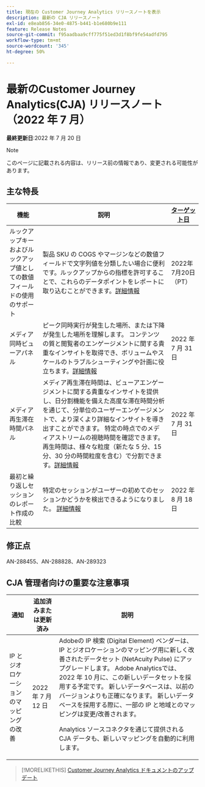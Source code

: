 ```yaml
---
title: 現在の Customer Journey Analytics リリースノートを表示
description: 最新の CJA リリースノート
exl-id: e8eab856-34e0-4875-b441-b1e680b9e111
feature: Release Notes
source-git-commit: f95aadbaa9cff775f51ed3d1f8bf9fe54adfd795
workflow-type: tm+mt
source-wordcount: '345'
ht-degree: 50%

---
```


# 最新のCustomer Journey Analytics(CJA) リリースノート（2022 年 7 月）

**最終更新日**:2022 年 7 月 20 日

>[!NOTE]
>
>このページに記載される内容は、リリース前の情報であり、変更される可能性があります。

## 主な特長

| 機能 | 説明 | [ターゲット日](/help/release-notes/releases.md) |
| ----------- | ---------- | ----- |
| ルックアップキーおよびルックアップ値としての数値フィールドの使用のサポート | 製品 SKU の COGS やマージンなどの数値フィールドで文字列値を分類したい場合に便利です。ルックアップからの指標を許可することで、これらのデータポイントをレポートに取り込むことができます。[詳細情報](https://experienceleague.adobe.com/docs/analytics-platform/using/cja-connections/create-connection.html?lang=ja#numeric) | 2022年7月20日（PT） |
| メディア同時ビューアパネル | ピーク同時実行が発生した場所、または下降が発生した場所を理解します。 コンテンツの質と閲覧者のエンゲージメントに関する貴重なインサイトを取得でき、ボリュームやスケールのトラブルシューティングや計画に役立ちます。[詳細情報](https://experienceleague.adobe.com/docs/analytics-platform/using/cja-workspace/panels/media-concurrent-viewers.html) | 2022 年 7 月 31 日 |
| メディア再生滞在時間パネル | メディア再生滞在時間は、ビューアエンゲージメントに関する貴重なインサイトを提供し、日分割機能を備えた高度な滞在時間分析を通じて、分単位のユーザーエンゲージメントで、より深くより詳細なインサイトを導き出すことができます。 特定の時点でのメディアストリームの視聴時間を確認できます。再生時間は、様々な粒度（新たな 5 分、15 分、30 分の時間粒度を含む）で分割できます。[詳細情報](https://experienceleague.adobe.com/docs/analytics-platform/using/cja-workspace/panels/media-playback-timespent/media-playback-time-spent.html) | 2022 年 7 月 31 日 |
| 最初と繰り返しセッションのレポート作成の比較 | 特定のセッションがユーザーの初めてのセッションかどうかを検出できるようになりました。 [詳細情報](https://experienceleague.adobe.com/docs/analytics-platform/using/cja-dataviews/data-views-usecases.html?lang=en#new-repeat) | 2022 年 8 月 18 日 |


## 修正点

AN-288455、AN-288828、AN-289323

## CJA 管理者向けの重要な注意事項

| 通知 | 追加済みまたは更新済み | 説明 |
| --- | --- | --- |
| IP とジオロケーションのマッピングの改善 | 2022 年 7 月 12 日 | Adobeの IP 検索 (Digital Element) ベンダーは、IP とジオロケーションのマッピング用に新しく改善されたデータセット (NetAcuity Pulse) にアップグレードします。 Adobe Analyticsでは、2022 年 10 月に、この新しいデータセットを採用する予定です。 新しいデータベースは、以前のバージョンよりも正確になります。 新しいデータベースを採用する際に、一部の IP と地域とのマッピングは変更/改善されます。<p> Analytics ソースコネクタを通じて提供される CJA データも、新しいマッピングを自動的に利用します。 |

>[!MORELIKETHIS]
>[Customer Journey Analytics ドキュメントのアップデート](/help/release-notes/doc-changes.md)
